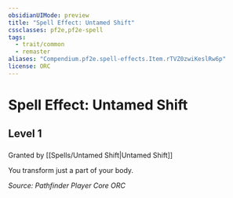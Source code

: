 ```yaml
---
obsidianUIMode: preview
title: "Spell Effect: Untamed Shift"
cssclasses: pf2e,pf2e-spell
tags:
  - trait/common
  - remaster
aliases: "Compendium.pf2e.spell-effects.Item.rTVZ0zwiKeslRw6p"
license: ORC
---
```

# Spell Effect: Untamed Shift
## Level 1
### 






Granted by [[Spells/Untamed Shift|Untamed Shift]]

You transform just a part of your body.

*Source: Pathfinder Player Core*
*ORC*